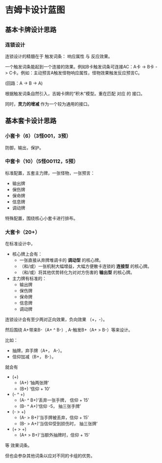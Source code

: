 # 吉姆卡设计蓝图

## 基本卡牌设计思路

### 连锁设计
连锁设计的精髓在于 触发词条： 响应属性 与 反应效果。

一个触发词条能起到一个连接的效果。例如B卡触发词条可连接AC：A卡 -> B卡 -> C卡。例如：主动预言A触发怪物响应属性，怪物效果触发反应预言C。

(回路：A -> B -> A)

根据触发词条自然引入，吉姆卡牌的“积木”模型。重在匹配 对应 的 接口。

同时，**灵力的增减** 作为一个较为通用的接口。


## 基本套卡设计思路

### 小套卡（6）（3怪001，3预）

防御，输出，保护。

### 中套卡（10）（5怪00112，5预）

标准配置，五套主力牌，一张怪物，一张预言：
  - 输出牌
  - 保伤牌
  - 保命牌
  - 信息牌
  - 调动牌

特殊配置，围绕核心小套卡进行排布。


### 大套卡（20+）
在标准设计中，

- 核心牌上会有：
  - 一张直接从弃牌堆调卡的 **调动型** 的核心牌。
  - （和/或）一张机制大幅增益，大幅方便散卡连锁的 **连接型** 的核心牌。
  - （和/或）将其他优势转化为对对方伤害的 **输出型** 的核心牌。
- 主力牌有标准的：
  - 输出牌
  - 保伤牌
  - 保命牌
  - 信息牌
  - 调动牌

连锁设计会有至少两对正向效果，负向效果 （+，-）。

然后围绕 A+带来B-（A+ ^ B-）, A-触发B+（A+ > B-）等来设计。

比如：
- 抽牌，弃手牌（A+， A-）。
- 信仰加减（B+， B-）。

就会有
- (+) 
  - (A+) ‘抽两张牌'
  - (B+) ‘信仰 + 10’
- (- ^ +)
  - (A- ^ B+)‘丢弃一张手牌， 信仰 + 15’
  - (B- ^ A+)‘信仰 -5， 抽三张手牌’
- (- > +)
  - (A- > B+)'当手牌被丢弃，信仰 + 15’
  - (B- > A+)'当信仰受到损伤时， 抽三张牌’
- (+ > +)
  - (A+ > B+)'当额外抽牌时，信仰 + 15’

等 效果词条。

但也会参杂其他词条以应对不同的卡组的优势。


